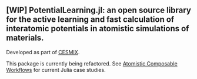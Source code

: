 ## [WIP] PotentialLearning.jl: an open source library for the active learning and fast calculation of interatomic potentials in atomistic simulations of materials.

Developed as part of [CESMIX](https://cesmix.mit.edu).

This package is currently being refactored. See [Atomistic Composable Workflows](https://github.com/cesmix-mit/AtomisticComposableWorkflows) for current Julia case studies.




